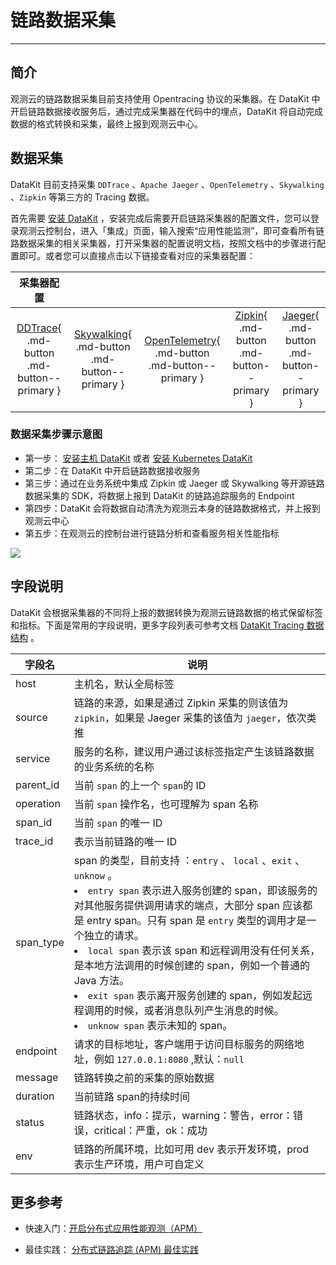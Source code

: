 # 链路数据采集
---

## 简介

观测云的链路数据采集目前支持使用  Opentracing 协议的采集器。在 DataKit 中开启链路数据接收服务后，通过完成采集器在代码中的埋点，DataKit 将自动完成数据的格式转换和采集，最终上报到观测云中心。



## 数据采集

DataKit 目前支持采集 `DDTrace` 、`Apache Jaeger` 、`OpenTelemetry` 、`Skywalking` 、`Zipkin` 等第三方的 Tracing 数据。

首先需要 [安装 DataKit](../../datakit/datakit-install.md) ，安装完成后需要开启链路采集器的配置文件，您可以登录观测云控制台，进入「集成」页面，输入搜索“应用性能监测”，即可查看所有链路数据采集的相关采集器，打开采集器的配置说明文档，按照文档中的步骤进行配置即可。或者您可以直接点击以下链接查看对应的采集器配置：

|                          采集器配置                          |                                                              |                                                              |                                                              |                                                              |
| :----------------------------------------------------------: | :----------------------------------------------------------: | :----------------------------------------------------------: | :----------------------------------------------------------: | :----------------------------------------------------------: |
| [DDTrace](../../datakit/ddtrace.md){ .md-button .md-button--primary } | [Skywalking](../../datakit/skywalking.md){ .md-button .md-button--primary } | [OpenTelemetry](../../datakit/opentelemetry.md){ .md-button .md-button--primary } | [Zipkin](../../datakit/zipkin.md){ .md-button .md-button--primary } | [Jaeger](../../datakit/jaeger.md){ .md-button .md-button--primary } |

### 数据采集步骤示意图

- 第一步： [安装主机 DataKit](../../datakit/datakit-install.md) 或者 [安装 Kubernetes DataKit](../../datakit/datakit-daemonset-deploy.md)
- 第二步：在 DataKit 中开启链路数据接收服务
- 第三步：通过在业务系统中集成 Zipkin 或 Jaeger 或 Skywalking 等开源链路数据采集的 SDK，将数据上报到 DataKit 的链路追踪服务的 Endpoint
- 第四步：DataKit 会将数据自动清洗为观测云本身的链路数据格式，并上报到观测云中心
- 第五步：在观测云的控制台进行链路分析和查看服务相关性能指标

![](../img/1.apm-1.png)

## 字段说明

DataKit 会根据采集器的不同将上报的数据转换为观测云链路数据的格式保留标签和指标。下面是常用的字段说明，更多字段列表可参考文档 [DataKit Tracing 数据结构](../../datakit/datakit-tracing-struct.md#point-proto) 。

| 字段名    | 说明                                                         |
| --------- | ------------------------------------------------------------ |
| host      | 主机名，默认全局标签                                         |
| source    | 链路的来源，如果是通过 Zipkin 采集的则该值为 `zipkin`，如果是 Jaeger 采集的该值为 `jaeger`，依次类推 |
| service   | 服务的名称，建议用户通过该标签指定产生该链路数据的业务系统的名称 |
| parent_id | 当前 `span` 的上一个 `span`的 ID                             |
| operation | 当前 `span` 操作名，也可理解为 span 名称                     |
| span_id   | 当前 `span` 的唯一 ID                                        |
| trace_id  | 表示当前链路的唯一 ID                                        |
| span_type | span 的类型，目前支持 ：`entry` 、 `local` 、`exit` 、 `unknow` 。<br><li>`entry span` 表示进入服务创建的 span，即该服务的对其他服务提供调用请求的端点，大部分 span 应该都是 entry span。只有 span 是 `entry` 类型的调用才是一个独立的请求。 <br><li>`local span` 表示该 span 和远程调用没有任何关系，是本地方法调用的时候创建的 span，例如一个普通的 Java 方法。<br><li>`exit span` 表示离开服务创建的 span，例如发起远程调用的时候，或者消息队列产生消息的时候。<br><li>`unknow span` 表示未知的 span。 |
| endpoint  | 请求的目标地址，客户端用于访问目标服务的网络地址，例如 `127.0.0.1:8080` ,默认：`null` |
| message   | 链路转换之前的采集的原始数据                                 |
| duration  | 当前链路 span的持续时间                                      |
| status    | 链路状态，info：提示，warning：警告，error：错误，critical：严重，ok：成功 |
| env       | 链路的所属环境，比如可用 dev 表示开发环境，prod 表示生产环境，用户可自定义 |

## 更多参考

- 快速入门：[开启分布式应用性能观测（APM）](../../getting-started/basic-introduction/apm-observable/)

- 最佳实践： [分布式链路追踪 (APM) 最佳实践](../../best-practices/monitoring/apm/)


